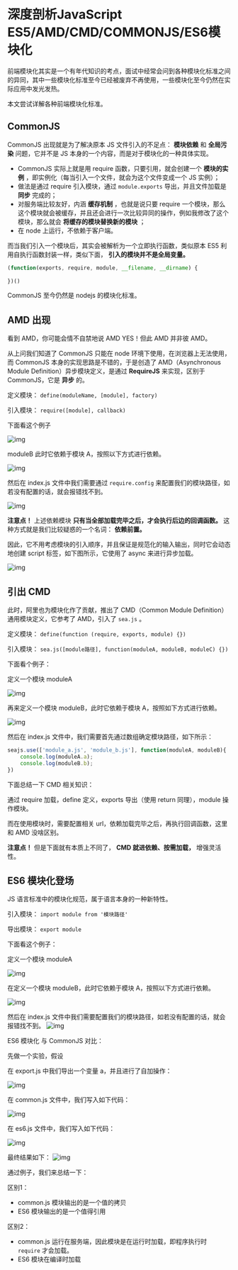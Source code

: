 # 深度剖析JavaScript ES5/AMD/CMD/COMMONJS/ES6模块化

前端模块化其实是一个有年代知识的考点，面试中经常会问到各种模块化标准之间的异同，其中一些模块化标准至今已经被废弃不再使用，一些模块化至今仍然在实际应用中发光发热。

本文尝试详解各种前端模块化标准。

## CommonJS

CommonJS 出现就是为了解决原本 JS 文件引入的不足点： **模块依赖** 和 **全局污染** 问题，它并不是 JS 本身的一个内容，而是对于模块化的一种具体实现。

*   CommonJS 实际上就是用 require 函数，只要引用，就会创建一个 **模块的实例** ，即实例化（每当引入一个文件，就会为这个文件变成一个 JS 实例）；
*   做法是通过 require 引入模块，通过 `module.exports` 导出，并且文件加载是 **同步** 完成的；
*   对服务端比较友好，内涵 **缓存机制** ，也就是说只要 require 一个模块，那么这个模块就会被缓存，并且还会进行一次比较异同的操作，例如我修改了这个模块，那么就会 **将缓存的模块替换新的模块** ；
*   在 node 上运行，不依赖于客户端。

而当我们引入一个模块后，其实会被解析为一个立即执行函数，类似原本 ES5 利用自执行函数封装一样，类似下面， **引入的模块并不是全局变量。** 

```js
(function(exports, require, module, __filename, __dirname) {
  
})()
```

CommonJS 至今仍然是 nodejs 的模块化标准。

## AMD 出现

看到 AMD，你可能会情不自禁地说 AMD YES！但此 AMD 并非彼 AMD。

从上问我们知道了 CommonJS 只能在 node 环境下使用，在浏览器上无法使用，而 CommonJS 本身的实现思路是不错的，于是创造了 AMD（Asynchronous Module Definition）异步模块定义，是通过 **RequireJS** 来实现，区别于 CommonJS，它是 **异步** 的。

定义模块： `define(moduleName, [module], factory)`

引入模块： `require([module], callback)`

下面看这个例子

![img](https://p3-juejin.byteimg.com/tos-cn-i-k3u1fbpfcp/457469ddb0b5410dab47ecaecd8f2910~tplv-k3u1fbpfcp-zoom-1.image?imageslim)

moduleB 此时它依赖于模块 A，按照以下方式进行依赖。

![img](https://p3-juejin.byteimg.com/tos-cn-i-k3u1fbpfcp/900a9120ce26482e9d04124d2218387f~tplv-k3u1fbpfcp-zoom-1.image?imageslim)

然后在 index.js 文件中我们需要通过 `require.config` 来配置我们的模块路径，如若没有配置的话，就会报错找不到。

![img](https://p3-juejin.byteimg.com/tos-cn-i-k3u1fbpfcp/fa67ed094f254b4885f9266c7e5e80bb~tplv-k3u1fbpfcp-zoom-1.image?imageslim)

**注意点！** 上述依赖模块 **只有当全部加载完毕之后，才会执行后边的回调函数。** 这种方式就是我们比较疑惑的一个名词： **依赖前置。**

因此，它不用考虑模块的引入顺序，并且保证是规范化的输入输出，同时它会动态地创建 script 标签，如下图所示，它使用了 async 来进行异步加载。

![img](https://p3-juejin.byteimg.com/tos-cn-i-k3u1fbpfcp/4c409c1c3225485d9e84efe870540ec9~tplv-k3u1fbpfcp-zoom-1.image?imageslim)

## 引出 CMD

此时，阿里也为模块化作了贡献，推出了 CMD（Common Module Definition）通用模块定义，它参考了 AMD，引入了 `sea.js` 。

定义模块： `define(function (require, exports, module) {})`

引入模块： `sea.js([module路径], function(moduleA, moduleB, moduleC) {})`

下面看个例子：

定义一个模块 moduleA

![img](https://p3-juejin.byteimg.com/tos-cn-i-k3u1fbpfcp/52c400b688294feebd57999ef8d98623~tplv-k3u1fbpfcp-zoom-1.image?imageslim)

再来定义一个模块 moduleB，此时它依赖于模块 A，按照如下方式进行依赖。

![img](https://p3-juejin.byteimg.com/tos-cn-i-k3u1fbpfcp/146a6b04380d4d3aab840a59ed593b8b~tplv-k3u1fbpfcp-zoom-1.image?imageslim)

然后在 index.js 文件中，我们需要首先通过数组确定模块路径，如下所示：

```js
seajs.use(['module_a.js', 'module_b.js'], function(moduleA, moduleB){
    console.log(moduleA.a);
    console.log(moduleB.b);
})
```

下面总结一下 CMD 相关知识：

通过 require 加载，define 定义，exports 导出（使用 return 同理），module 操作模块。

而在使用模块时，需要配置相关 url，依赖加载完毕之后，再执行回调函数，这里和 AMD 没啥区别。

**注意点！** 但是下面就有本质上不同了， **CMD 就进依赖、按需加载，** 增强灵活性。

## ES6 模块化登场

JS 语言标准中的模块化规范，属于语言本身的一种新特性。

引入模块： `import module from '模块路径'`

导出模块： `export module`

下面看这个例子：

定义一个模块 moduleA

![img](https://p3-juejin.byteimg.com/tos-cn-i-k3u1fbpfcp/b371cba56e68462782de1c722fcd750f~tplv-k3u1fbpfcp-zoom-1.image?imageslim)

在定义一个模块 moduleB，此时它依赖于模块 A，按照以下方式进行依赖。

![img](https://p3-juejin.byteimg.com/tos-cn-i-k3u1fbpfcp/af41c25ee9b74086a2b621664d0cab5b~tplv-k3u1fbpfcp-zoom-1.image?imageslim)

然后在 index.js 文件中我们需要配置我们的模块路径，如若没有配置的话，就会报错找不到。 ![img](https:////p3-juejin.byteimg.com/tos-cn-i-k3u1fbpfcp/cfcb275888f0490ca8d84e8aedc86d11~tplv-k3u1fbpfcp-zoom-1.image)

ES6 模块化 与 CommonJS 对比：

先做一个实验，假设

在 export.js 中我们导出一个变量 a，并且进行了自加操作：

![img](https:////p3-juejin.byteimg.com/tos-cn-i-k3u1fbpfcp/9385f74ff5fb4de0ab9c9d84f798fa23~tplv-k3u1fbpfcp-zoom-1.image)

在 common.js 文件中，我们写入如下代码：

![img](https:////p3-juejin.byteimg.com/tos-cn-i-k3u1fbpfcp/408b2a0fd1c740b199c77b4856e38227~tplv-k3u1fbpfcp-zoom-1.image)

在 es6.js 文件中，我们写入如下代码：

![img](https:////p3-juejin.byteimg.com/tos-cn-i-k3u1fbpfcp/1eb2106be651401b90318d74c64d8450~tplv-k3u1fbpfcp-zoom-1.image)

最终结果如下： ![img](https:////p3-juejin.byteimg.com/tos-cn-i-k3u1fbpfcp/c73633ec304b4dbf902e2fabffaae4b6~tplv-k3u1fbpfcp-zoom-1.image)

通过例子，我们来总结一下：

区别1：

-   common.js 模块输出的是一个值的拷贝
-   ES6 模块输出的是一个值得引用

区别2：

-   common.js 运行在服务端，因此模块是在运行时加载，即程序执行时 `require` 才会加载。
-   ES6 模块在编译时加载

